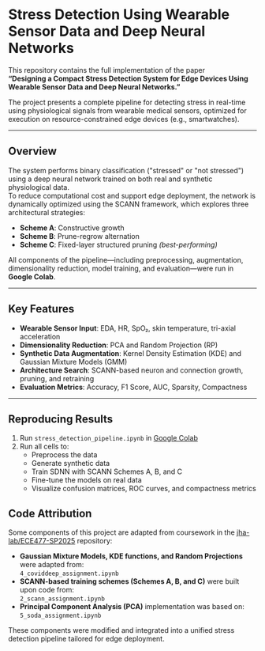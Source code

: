 # Stress Detection Using Wearable Sensor Data and Deep Neural Networks

This repository contains the full implementation of the paper  
**“Designing a Compact Stress Detection System for Edge Devices Using Wearable Sensor Data and Deep Neural Networks.”**

The project presents a complete pipeline for detecting stress in real-time using physiological signals from wearable medical sensors, optimized for execution on resource-constrained edge devices (e.g., smartwatches).

---

## Overview

The system performs binary classification ("stressed" or "not stressed") using a deep neural network trained on both real and synthetic physiological data.  
To reduce computational cost and support edge deployment, the network is dynamically optimized using the SCANN framework, which explores three architectural strategies:

- **Scheme A**: Constructive growth  
- **Scheme B**: Prune-regrow alternation  
- **Scheme C**: Fixed-layer structured pruning *(best-performing)*

All components of the pipeline—including preprocessing, augmentation, dimensionality reduction, model training, and evaluation—were run in **Google Colab**.

---

## Key Features

- **Wearable Sensor Input**: EDA, HR, SpO₂, skin temperature, tri-axial acceleration  
- **Dimensionality Reduction**: PCA and Random Projection (RP)  
- **Synthetic Data Augmentation**: Kernel Density Estimation (KDE) and Gaussian Mixture Models (GMM)  
- **Architecture Search**: SCANN-based neuron and connection growth, pruning, and retraining  
- **Evaluation Metrics**: Accuracy, F1 Score, AUC, Sparsity, Compactness

---

## Reproducing Results

1. Run `stress_detection_pipeline.ipynb` in [Google Colab](https://colab.research.google.com)
2. Run all cells to:
   - Preprocess the data
   - Generate synthetic data
   - Train SDNN with SCANN Schemes A, B, and C
   - Fine-tune the models on real data
   - Visualize confusion matrices, ROC curves, and compactness metrics

## Code Attribution

Some components of this project are adapted from coursework in the [jha-lab/ECE477-SP2025](https://github.com/jha-lab/ECE477-SP2025) repository:

- **Gaussian Mixture Models, KDE functions, and Random Projections** were adapted from:  
  `4_coviddeep_assignment.ipynb`
- **SCANN-based training schemes (Schemes A, B, and C)** were built upon code from:  
  `2_scann_assignment.ipynb`
- **Principal Component Analysis (PCA)** implementation was based on:  
  `5_soda_assignment.ipynb`

These components were modified and integrated into a unified stress detection pipeline tailored for edge deployment.


